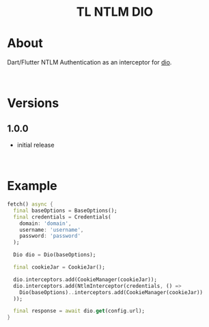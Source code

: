 <h1 align="center">TL NTLM DIO</h1>

# About
Dart/Flutter NTLM Authentication as an interceptor for
[dio](https://pub.dev/packages/dio).

<br />

# Versions
## 1.0.0
- initial release

<br />

# Example

```dart
fetch() async {
  final baseOptions = BaseOptions();
  final credentials = Credentials(
    domain: 'domain',
    username: 'username',
    password: 'password'
  );

  Dio dio = Dio(baseOptions);

  final cookieJar = CookieJar();

  dio.interceptors.add(CookieManager(cookieJar));
  dio.interceptors.add(NtlmInterceptor(credentials, () =>
    Dio(baseOptions)..interceptors.add(CookieManager(cookieJar))
  ));

  final response = await dio.get(config.url);
}
```
